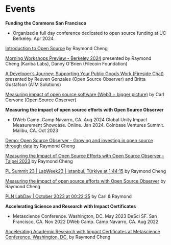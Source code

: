 

# Events

**Funding the Commons San Francisco**

- Organized a full day conference dedicated to open source funding at UC Berkeley. Apr 2024.

[Introduction to Open Source](https://drive.google.com/file/d/1KCKp5YU36c9u3_2r-oTCH0zM9nVmqpPl/view) by Raymond Cheng

[Morning Workshops Preview - Berkeley 2024](https://www.youtube.com/watch?v=6uW2lpoXe7Q&list=PL3C6eF-zu5AZC9dFtgMVhnclE5GtnkWvX&index=13) presented by Raymond Cheng (Kariba Labs), Danny O'Brien (Filecoin Foundation)

[A Developer’s Journey: Supporting Your Public Goods Work (Fireside Chat)](https://www.youtube.com/watch?v=r5CThl_e6mo&list=PL3C6eF-zu5AZC9dFtgMVhnclE5GtnkWvX&index=2) presented by Reuven Gonzales (Open Source Observer) and Britta Gustafson (A1M Solutions) 

[Measuring impact of open source software (Web3 + bigger picture)](https://www.youtube.com/watch?v=rMIiGbxEAw8&list=PL3C6eF-zu5AZC9dFtgMVhnclE5GtnkWvX&index=6) by Carl Cervone (Open Source Observer)


**Measuring the impact of open source efforts with Open Source Observer**

- DWeb Camp. Camp Navarro, CA. Aug 2024 Global Unity Impact Measurement Showcase. Online. Jan 2024. Coinbase Ventures Summit. Malibu, CA. Oct 2023
	
[Demo: Open Source Observer - Growing and investing in open source through data](https://www.youtube.com/watch?v=cNhQJ5FmvjQ) by Raymond Cheng

[Measuring the Impact of Open Source Efforts with Open Source Observer - Taipei 2023](https://www.youtube.com/watch?v=D7xS0fgRYuQ) by Raymond Cheng

[PL Summit 23 | LabWeek23 | Istanbul, Türkiye at 1:44:15](https://www.youtube.com/watch?v=sHvdBRj3kxE&t=6250s) by Raymond Cheng

[Measuring the impact of open source efforts with Open Source Observer](https://www.youtube.com/watch?v=szGLQDwm_E0) by Raymond Cheng

[PLN LabDay | October 2023 at 00:22:35](https://www.youtube.com/watch?v=V7sI5pO3TT0&t=1354s) by Carl & Raymond 


**Accelerating Science and Research with Impact Certificates**
- Metascience Conference. Washington, DC. May 2023 DeSci SF. San Francisco, CA. Nov 2022 DWeb Camp. Camp Navarro, CA. Aug 2022

[Accelerating Academic Research with Impact Certificates at Metascience Conference. Washington, DC.](https://www.youtube.com/watch?v=_mLdx48B7zE&list=PLChfyH8TVDGlPTcKrVboBaf6QAGSJt1hQ&index=24)  by Raymond Cheng	
